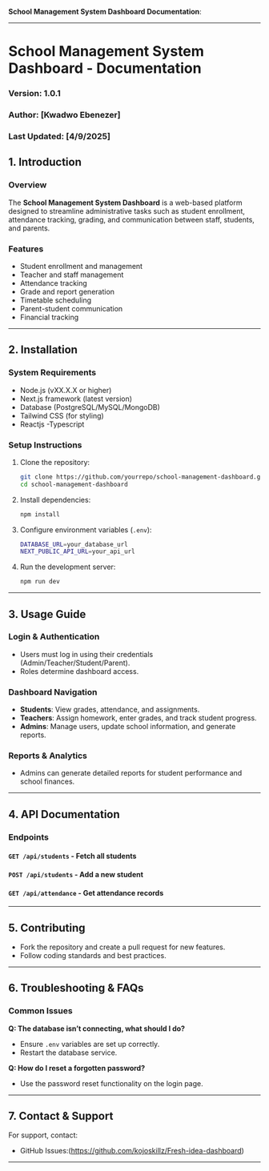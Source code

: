  **School Management System Dashboard Documentation**:

---

# **School Management System Dashboard - Documentation**  
### Version: 1.0.1  
### Author: [Kwadwo Ebenezer]  
### Last Updated: [4/9/2025]  

## **1. Introduction**  
### **Overview**  
The **School Management System Dashboard** is a web-based platform designed to streamline administrative tasks such as student enrollment, attendance tracking, grading, and communication between staff, students, and parents.  

### **Features**  
- Student enrollment and management  
- Teacher and staff management  
- Attendance tracking  
- Grade and report generation  
- Timetable scheduling  
- Parent-student communication  
- Financial tracking  

---

## **2. Installation**  
### **System Requirements**  
- Node.js (vXX.X.X or higher)  
- Next.js framework (latest version)  
- Database (PostgreSQL/MySQL/MongoDB)  
- Tailwind CSS (for styling)
- Reactjs
-Typescript
### **Setup Instructions**  
1. Clone the repository:  
   ```bash
   git clone https://github.com/yourrepo/school-management-dashboard.git
   cd school-management-dashboard
   ```
2. Install dependencies:  
   ```bash
   npm install
   ```
3. Configure environment variables (`.env`):  
   ```bash
   DATABASE_URL=your_database_url
   NEXT_PUBLIC_API_URL=your_api_url
   ```
4. Run the development server:  
   ```bash
   npm run dev
   ```

---

## **3. Usage Guide**  
### **Login & Authentication**  
- Users must log in using their credentials (Admin/Teacher/Student/Parent).  
- Roles determine dashboard access.  

### **Dashboard Navigation**  
- **Students**: View grades, attendance, and assignments.  
- **Teachers**: Assign homework, enter grades, and track student progress.  
- **Admins**: Manage users, update school information, and generate reports.  

### **Reports & Analytics**  
- Admins can generate detailed reports for student performance and school finances.  

---

## **4. API Documentation**  
### **Endpoints**  
#### `GET /api/students` - Fetch all students  
#### `POST /api/students` - Add a new student  
#### `GET /api/attendance` - Get attendance records  

---

## **5. Contributing**  
- Fork the repository and create a pull request for new features.  
- Follow coding standards and best practices.  

---

## **6. Troubleshooting & FAQs**  
### **Common Issues**  
**Q: The database isn’t connecting, what should I do?**  
- Ensure `.env` variables are set up correctly.  
- Restart the database service.  

**Q: How do I reset a forgotten password?**  
- Use the password reset functionality on the login page.  

---

## **7. Contact & Support**  
For support, contact:  
- GitHub Issues:(https://github.com/kojoskillz/Fresh-idea-dashboard)

---
